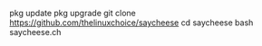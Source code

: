 pkg update
pkg upgrade
git clone https://github.com/thelinuxchoice/saycheese
cd saycheese
bash saycheese.ch
